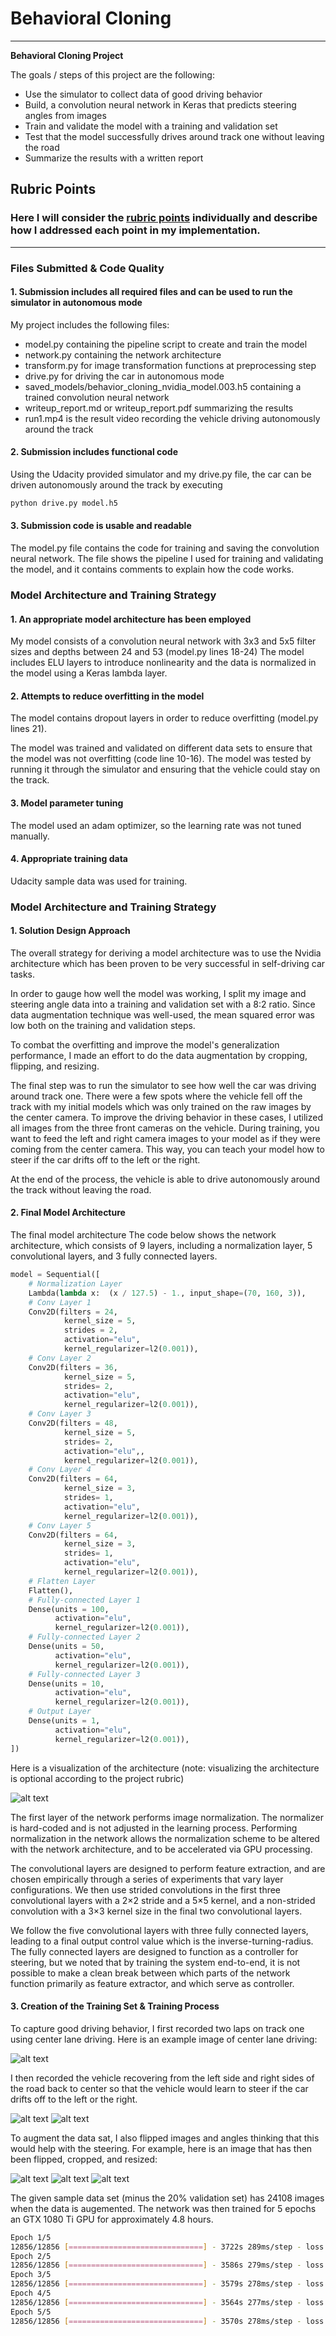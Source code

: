 # **Behavioral Cloning** 

---

**Behavioral Cloning Project**

The goals / steps of this project are the following:
* Use the simulator to collect data of good driving behavior
* Build, a convolution neural network in Keras that predicts steering angles from images
* Train and validate the model with a training and validation set
* Test that the model successfully drives around track one without leaving the road
* Summarize the results with a written report


[//]: # (Image References)

[image1]: ./images/cnn-architecture.png "CNN Architecture"
[image2]: ./images/center.png "Center Camera"
[image3]: ./images/left.png "Left Camera"
[image4]: ./images/right.png "Right Camera"
[image5]: ./images/flipping.png "Flipped Image"
[image6]: ./images/cropping.png "Cropped Image"
[image7]: ./images/resizing.png "Resized Image"

## Rubric Points
### Here I will consider the [rubric points](https://review.udacity.com/#!/rubrics/432/view) individually and describe how I addressed each point in my implementation.  

---
### Files Submitted & Code Quality

#### 1. Submission includes all required files and can be used to run the simulator in autonomous mode

My project includes the following files:
* model.py containing the pipeline script to create and train the model
* network.py containing the network architecture
* transform.py for image transformation functions at preprocessing step
* drive.py for driving the car in autonomous mode
* saved_models/behavior_cloning_nvidia_model.003.h5 containing a trained convolution neural network 
* writeup_report.md or writeup_report.pdf summarizing the results
* run1.mp4 is the result video recording the vehicle driving autonomously around the track

#### 2. Submission includes functional code
Using the Udacity provided simulator and my drive.py file, the car can be driven autonomously around the track by executing 
```sh
python drive.py model.h5
```

#### 3. Submission code is usable and readable

The model.py file contains the code for training and saving the convolution neural network. The file shows the pipeline I used for training and validating the model, and it contains comments to explain how the code works.

### Model Architecture and Training Strategy

#### 1. An appropriate model architecture has been employed

My model consists of a convolution neural network with 3x3 and 5x5 filter sizes and depths between 24 and 53 (model.py lines 18-24) The model includes ELU layers to introduce nonlinearity and the data is normalized in the model using a Keras lambda layer.

#### 2. Attempts to reduce overfitting in the model

The model contains dropout layers in order to reduce overfitting (model.py lines 21). 

The model was trained and validated on different data sets to ensure that the model was not overfitting (code line 10-16). The model was tested by running it through the simulator and ensuring that the vehicle could stay on the track.

#### 3. Model parameter tuning

The model used an adam optimizer, so the learning rate was not tuned manually.

#### 4. Appropriate training data

Udacity sample data was used for training.

### Model Architecture and Training Strategy

#### 1. Solution Design Approach

The overall strategy for deriving a model architecture was to use the Nvidia architecture which has been proven to be very successful in self-driving car tasks.

In order to gauge how well the model was working, I split my image and steering angle data into a training and validation set with a 8:2 ratio. Since data augmentation technique was well-used, the mean squared error was low both on the training and validation steps.

To combat the overfitting and improve the model's generalization performance, I made an effort to do the data augmentation by cropping, flipping, and resizing.

The final step was to run the simulator to see how well the car was driving around track one. There were a few spots where the vehicle fell off the track with my initial models which was only trained on the raw images by the center camera. To improve the driving behavior in these cases, I utilized all images from the three front cameras on the vehicle. During training, you want to feed the left and right camera images to your model as if they were coming from the center camera. This way, you can teach your model how to steer if the car drifts off to the left or the right.

At the end of the process, the vehicle is able to drive autonomously around the track without leaving the road.

#### 2. Final Model Architecture

The final model architecture The code below shows the network architecture, which consists of 9 layers, including a normalization layer, 5 convolutional layers, and 3 fully connected layers. 

```python
model = Sequential([
    # Normalization Layer
    Lambda(lambda x:  (x / 127.5) - 1., input_shape=(70, 160, 3)),
    # Conv Layer 1
    Conv2D(filters = 24, 
            kernel_size = 5, 
            strides = 2, 
            activation="elu",
            kernel_regularizer=l2(0.001)),
    # Conv Layer 2
    Conv2D(filters = 36, 
            kernel_size = 5, 
            strides= 2, 
            activation="elu",
            kernel_regularizer=l2(0.001)),
    # Conv Layer 3
    Conv2D(filters = 48, 
            kernel_size = 5, 
            strides= 2, 
            activation="elu",,
            kernel_regularizer=l2(0.001)),
    # Conv Layer 4
    Conv2D(filters = 64, 
            kernel_size = 3, 
            strides= 1, 
            activation="elu",
            kernel_regularizer=l2(0.001)),
    # Conv Layer 5
    Conv2D(filters = 64, 
            kernel_size = 3, 
            strides= 1, 
            activation="elu",
            kernel_regularizer=l2(0.001)),
    # Flatten Layer
    Flatten(),
    # Fully-connected Layer 1
    Dense(units = 100, 
          activation="elu", 
          kernel_regularizer=l2(0.001)),
    # Fully-connected Layer 2
    Dense(units = 50, 
          activation="elu", 
          kernel_regularizer=l2(0.001)),
    # Fully-connected Layer 3
    Dense(units = 10, 
          activation="elu", 
          kernel_regularizer=l2(0.001)),
    # Output Layer
    Dense(units = 1, 
          activation="elu", 
          kernel_regularizer=l2(0.001)),
])
```

Here is a visualization of the architecture (note: visualizing the architecture is optional according to the project rubric)

![alt text][image1]

The first layer of the network performs image normalization. The normalizer is hard-coded and is not adjusted in the learning process. Performing normalization in the network allows the normalization scheme to be altered with the network architecture, and to be accelerated via GPU processing.

The convolutional layers are designed to perform feature extraction, and are chosen empirically through a series of experiments that vary layer configurations. We then use strided convolutions in the first three convolutional layers with a 2×2 stride and a 5×5 kernel, and a non-strided convolution with a 3×3 kernel size in the final two convolutional layers.

We follow the five convolutional layers with three fully connected layers, leading to a final output control value which is the inverse-turning-radius. The fully connected layers are designed to function as a controller for steering, but we noted that by training the system end-to-end, it is not possible to make a clean break between which parts of the network function primarily as feature extractor, and which serve as controller.

#### 3. Creation of the Training Set & Training Process

To capture good driving behavior, I first recorded two laps on track one using center lane driving. Here is an example image of center lane driving:

![alt text][image2]

I then recorded the vehicle recovering from the left side and right sides of the road back to center so that the vehicle would learn to steer if the car drifts off to the left or the right. 

![alt text][image3]
![alt text][image4]

To augment the data sat, I also flipped images and angles thinking that this would help with the steering. For example, here is an image that has then been flipped, cropped, and resized:

![alt text][image5]
![alt text][image6]
![alt text][image7]

The given sample data set (minus the 20% validation set) has 24108 images when the data is augemented. The network was then trained for 5 epochs an GTX 1080 Ti GPU for approximately 4.8 hours.

```bash
Epoch 1/5
12856/12856 [==============================] - 3722s 289ms/step - loss: 0.0879 - val_loss: 0.10447/behavior_cloning_nvidia_model.001.h5
Epoch 2/5
12856/12856 [==============================] - 3586s 279ms/step - loss: 0.0305 - val_loss: 0.020103007/behavior_cloning_nvidia_model.002.h5
Epoch 3/5
12856/12856 [==============================] - 3579s 278ms/step - loss: 0.0433 - val_loss: 0.020003007/behavior_cloning_nvidia_model.003.h5
Epoch 4/5
12856/12856 [==============================] - 3564s 277ms/step - loss: 0.0611 - val_loss: 0.0309
Epoch 5/5
12856/12856 [==============================] - 3570s 278ms/step - loss: 0.0431 - val_loss: 0.0573
```